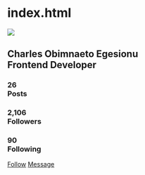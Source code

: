 # index.html
<!DOCTYPE html>
<html lang="en">
<head>
    <meta charset="UTF-8">
    <meta http-equiv="X-UA-Compatible" content="IE=edge">
    <meta name="viewport" content="width=device-width, initial-scale=1.0">
    <title>Animated Profile Card</title>
    <link rel="stylesheet" href="style.css" />
</head>
<body>
    <div class="card">
        <div class="imgBx">
          <img src="img/Charles Obimnaeto Egesionu.jpg"/>
        </div>
        <div class="content">
          <div class="details">
            <h2>Charles Obimnaeto Egesionu<br /><span>Frontend Developer</span></h2>
            <div class="data">
              <h3>26<br /><span>Posts</span></h3>
              <h3>2,106<br /><span>Followers</span></h3>
              <h3>90<br /><span>Following</span></h3>
            </div>
            <div class="actionBtn">
              <a href="https://twitter.com/naetocharlie/" target="_blank">Follow</a>
              <a href="https://wa.me/2348178200220" target="_blank">Message</a>
            </div>
          </div>
        </div>
      </div>
</body>
</html>
